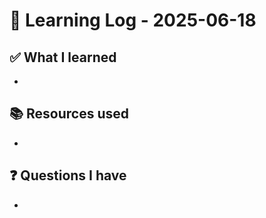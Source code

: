 # 🧠 Learning Log - 2025-06-18

## ✅ What I learned

- 

## 📚 Resources used

- 

## ❓ Questions I have

- 
